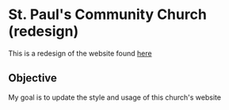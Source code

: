 # St. Paul's Community Church (redesign)
This is a redesign of the website found [here](http://www.stpaulsfamily.org)

## Objective
My goal is to update the style and usage of this church's website
